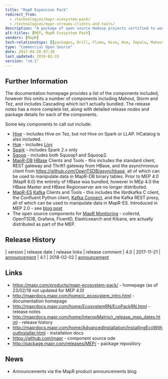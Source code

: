 ```yaml
---
title: "MapR Expansion Pack"
redirect_from:
  - /technologies/mapr-ecosystem-pack/
  - /technologies/mapr-streams-clients-and-tools/
description: "A package of open source Hadoop projects certified to work together against one or more versions of the MapR Converged Data Platform.  Has new major releases roughtly once a quarter, with most components kept resonably up to date with the open source version, with any patching done publically in GitHub.  Available as RPMs, and installable via the MapR Installer. These components were originally bundled as part of the MapR Converged Data Platform, but were broken out as the MapR Ecosystem Pack in September 2016 to allow them to be released independantly.  Renamed to the MapR Expansion Pack as of version 4.0."
alt-titles: [MEP, MapR Ecosystem Pack]
vendors: [MapR]
tech-relationships: [[packages, Drill, Flume, Hive, Hue, Impala, Mahout, Myriad, Oozie, Pig, Sentry, Spark, Sqoop, Storm, Tez, MapR-DB HBase Clients and Tools, MapR-ES Kafka Clients and Tools, Kafka Connect]]
type: "Commercial Open Source"
date: 2017-04-20 07:30
last_updated: 2018-02-23
version: "v4.1"
---
```

## Further Information

The documentation homepage provides a list of the components included, however this omits a number of components including Mahout, Storm and Tez, and includes Cascading which isn't actually bundled.  The release notes has a more complete list, along with detailed release nodes and package details for each of the components.

Some key components to call out include:

* [Hive](/technologies/apache-hive/) - includes Hive on Tez, but not Hive on Spark or LLAP.  HCatalog is also included.
* [Hue](/technologies/hue/) - includes [Livy](/technologies/apache-livy/)
* [Spark](/technologies/apache-spark) - includes Spark 2.x only
* [Sqoop](/technologies/apache-sqoop/) - includes both Squoop1 and Squoop2.
* [MapR-DB](/technologies/mapr-db/) [HBase](/technologies/apache-hbase/) Clients and Tools - this includes the standard client, REST gateway and Thrift1 gateway from HBase, and the asynchronous client from <https://github.com/OpenTSDB/asynchbase>, all of which can be used to manipulate data in MapR-DB binary tables.  Prior to MEP 4.0 (MapR 6.0) the entirety of HBase was bundled, however in MEp 4.0 the HBase Master and HBase Regionserver are no longer distributed.
* [MapR-ES](/technologies/mapr-es/) [Kafka](/technologies/apache-kafka/) Clients and Tools - this includes the librdkafka C client, the Confluent Python client, [Kafka Connect](/technologies/apache-kafka/kafka-connect/), and the Kafka REST proxy, all of which can be used to manipulate data in MapR-ES.  Introduced in MEP 2.0 - see [blog post](<https://mapr.com/blog/kafka-connect-and-kafka-rest-api-mapr-streaming-just-became-whole-lot-easier/>)
* The open source components for [MapR Montioring](/technologies/mapr-monitoring/) - collectd, OpenTSDB, Grafana, FluentD, Elasticsearch and  Kibana, are actually distributed as part of the MEP.

## Release History

| version | release date | release links | release comment
| 4.0 | 2017-11-21 | [announcement](https://community.mapr.com/community/products/blog/2017/11/21/announcing-mep-40-released)
| 4.1 | 2018-02-02 | [announcement](https://community.mapr.com/community/products/blog/2018/02/08/announcing-mapr-expansion-pack-mep-41-released)

## Links

* <https://mapr.com/products/mapr-ecosystem-pack/> - homepage (as of 23/02/18 not updated for MEP 4.0)
* <http://maprdocs.mapr.com/home/c_ecosystem_intro.html> - documentation homepage
* <http://maprdocs.mapr.com/home/EcosystemRN/EcoPackRN.html> - release notes
* <http://maprdocs.mapr.com/home/InteropMatrix/r_release_mep_dates.html> - release history
* <http://maprdocs.mapr.com/home/AdvancedInstallation/InstallingEcoWithoutInstaller.html> - installation docs
* <https://github.com/mapr> - component source ode
* <http://package.mapr.com/releases/MEP/> - package repository

## News

* Announcements via the MapR product announcements blog